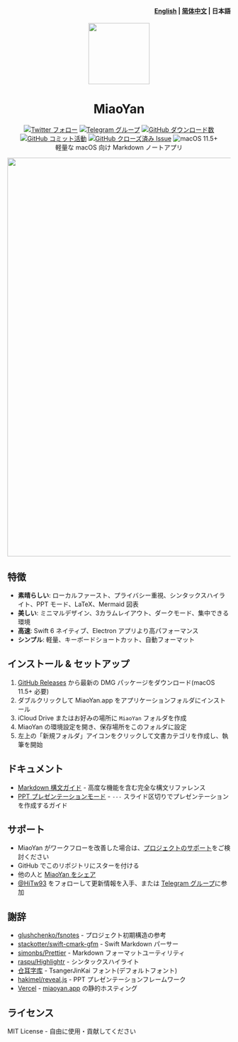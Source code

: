 <h4 align="right"><strong><a href="https://github.com/tw93/MiaoYan">English</a></strong> | <strong><a href="https://github.com/tw93/MiaoYan/blob/main/README_CN.md">简体中文</a></strong> | 日本語</h4>

<p align="center">
  <a href="https://miaoyan.app/" target="_blank"><img src="https://gw.alipayobjects.com/zos/k/t0/43.png" width="138" /></a>
  <h1 align="center">MiaoYan</h1>
  <div align="center">
    <a href="https://twitter.com/HiTw93" target="_blank">
      <img alt="Twitter フォロー" src="https://img.shields.io/badge/follow-Tw93-red?style=flat-square&logo=Twitter"></a>
    <a href="https://t.me/+GclQS9ZnxyI2ODQ1" target="_blank">
      <img alt="Telegram グループ" src="https://img.shields.io/badge/chat-Telegram-blueviolet?style=flat-square&logo=Telegram"></a>
    <a href="https://github.com/tw93/MiaoYan/releases" target="_blank">
      <img alt="GitHub ダウンロード数" src="https://img.shields.io/github/downloads/tw93/MiaoYan/total.svg?style=flat-square"></a>
    <a href="https://github.com/tw93/MiaoYan/commits" target="_blank">
      <img alt="GitHub コミット活動" src="https://img.shields.io/github/commit-activity/m/tw93/MiaoYan?style=flat-square"></a>
    <a href="https://github.com/tw93/MiaoYan/issues?q=is%3Aissue+is%3Aclosed" target="_blank">
      <img alt="GitHub クローズ済み Issue" src="https://img.shields.io/github/issues-closed/tw93/MiaoYan.svg?style=flat-square"></a>
    <img alt="macOS 11.5+" src="https://img.shields.io/badge/macOS-11.5%2B-orange?style=flat-square">
  </div>
  <div align="center">軽量な macOS 向け Markdown ノートアプリ</div>
</p>

<img src="https://raw.githubusercontent.com/tw93/static/master/miaoyan/newmiaoyan.gif" width="900px" />

## 特徴

- **素晴らしい**: ローカルファースト、プライバシー重視、シンタックスハイライト、PPT モード、LaTeX、Mermaid 図表
- **美しい**: ミニマルデザイン、3カラムレイアウト、ダークモード、集中できる環境
- **高速**: Swift 6 ネイティブ、Electron アプリより高パフォーマンス
- **シンプル**: 軽量、キーボードショートカット、自動フォーマット

## インストール & セットアップ

1. [GitHub Releases](https://github.com/tw93/MiaoYan/releases/latest) から最新の DMG パッケージをダウンロード(macOS 11.5+ 必要)
2. ダブルクリックして MiaoYan.app をアプリケーションフォルダにインストール
3. iCloud Drive またはお好みの場所に `MiaoYan` フォルダを作成
4. MiaoYan の環境設定を開き、保存場所をこのフォルダに設定
5. 左上の「新規フォルダ」アイコンをクリックして文書カテゴリを作成し、執筆を開始

## ドキュメント

- [Markdown 構文ガイド](Resources/Initial/MiaoYan%20Markdown%20Syntax%20Guide.md) - 高度な機能を含む完全な構文リファレンス
- [PPT プレゼンテーションモード](Resources/Initial/MiaoYan%20PPT.md) - `---` スライド区切りでプレゼンテーションを作成するガイド

## サポート

- MiaoYan がワークフローを改善した場合は、[プロジェクトのサポート](https://miaoyan.app/cats.html)をご検討ください
- GitHub でこのリポジトリにスターを付ける
- 他の人と [MiaoYan をシェア](https://twitter.com/intent/tweet?text=%23MiaoYan%20-%20macOS%20向けの軽量%20Markdown%20エディタ、ネイティブ%20Swift%20で構築、シンタックスハイライト、ダークモード、プレゼンテーションモードを搭載。&url=https://github.com/tw93/MiaoYan)
- [@HiTw93](https://twitter.com/HiTw93) をフォローして更新情報を入手、または [Telegram グループ](https://t.me/+GclQS9ZnxyI2ODQ1)に参加

## 謝辞

- [glushchenko/fsnotes](https://github.com/glushchenko/fsnotes) - プロジェクト初期構造の参考
- [stackotter/swift-cmark-gfm](https://github.com/stackotter/swift-cmark-gfm) - Swift Markdown パーサー
- [simonbs/Prettier](https://github.com/simonbs/Prettier) - Markdown フォーマットユーティリティ
- [raspu/Highlightr](https://github.com/raspu/Highlightr) - シンタックスハイライト
- [仓耳字库](https://tsanger.cn/product) - TsangerJinKai フォント(デフォルトフォント)
- [hakimel/reveal.js](https://github.com/hakimel/reveal.js) - PPT プレゼンテーションフレームワーク
- [Vercel](https://vercel.com?utm_source=tw93&utm_campaign=oss) - [miaoyan.app](https://miaoyan.app/) の静的ホスティング

## ライセンス

MIT License - 自由に使用・貢献してください
